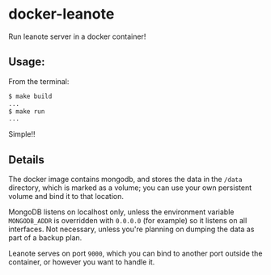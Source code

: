 # docker-leanote
Run leanote server in a docker container!

## Usage:
From the terminal:
```sh
$ make build
...
$ make run
...
```
Simple!!

## Details
The docker image contains mongodb, and stores the
data in the `/data` directory, which is marked
as a volume; you can use your own persistent
volume and bind it to that location.

MongoDB listens on localhost only, unless the
environment variable `MONGODB_ADDR` is overridden
with `0.0.0.0` (for example) so it listens on all
interfaces.  Not necessary, unless you're planning
on dumping the data as part of a backup plan.

Leanote serves on port `9000`, which you can bind
to another port outside the container, or however
you want to handle it.
